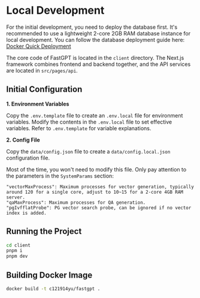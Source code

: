 # Local Development

For the initial development, you need to deploy the database first. It's recommended to use a lightweight 2-core 2GB RAM database instance for local development. You can follow the database deployment guide here: [Docker Quick Deployment](/docs/develop/deploy/docker)

The core code of FastGPT is located in the `client` directory. The Next.js framework combines frontend and backend together, and the API services are located in `src/pages/api`.

## Initial Configuration

**1. Environment Variables**

Copy the `.env.template` file to create an `.env.local` file for environment variables. Modify the contents in the `.env.local` file to set effective variables. Refer to `.env.template` for variable explanations.

**2. Config File**

Copy the `data/config.json` file to create a `data/config.local.json` configuration file.

Most of the time, you won't need to modify this file. Only pay attention to the parameters in the `SystemParams` section:

```
"vectorMaxProcess": Maximum processes for vector generation, typically around 120 for a single core, adjust to 10~15 for a 2-core 4GB RAM server.
"qaMaxProcess": Maximum processes for QA generation.
"pgIvfflatProbe": PG vector search probe, can be ignored if no vector index is added.
```

## Running the Project

```bash
cd client
pnpm i
pnpm dev
```

## Building Docker Image

```bash
docker build -t c121914yu/fastgpt .
```